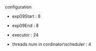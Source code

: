 configuration

- exp09Start : 8
- exp09End : 8

- executor : 24
- threads num in cordinator\scheduler : 4

